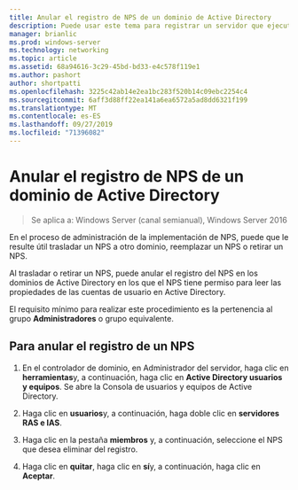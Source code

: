```yaml
---
title: Anular el registro de NPS de un dominio de Active Directory
description: Puede usar este tema para registrar un servidor que ejecuta servidor de directivas de redes en Windows Server 2016 en el dominio predeterminado de NPS o en otro dominio.
manager: brianlic
ms.prod: windows-server
ms.technology: networking
ms.topic: article
ms.assetid: 68a94616-3c29-45bd-bd33-e4c578f119e1
ms.author: pashort
author: shortpatti
ms.openlocfilehash: 3225c42ab14e2ea1bc283f520b14c09ebc2254c4
ms.sourcegitcommit: 6aff3d88ff22ea141a6ea6572a5ad8dd6321f199
ms.translationtype: MT
ms.contentlocale: es-ES
ms.lasthandoff: 09/27/2019
ms.locfileid: "71396082"
---
```

# <a name="unregister-an-nps-from-an-active-directory-domain"></a>Anular el registro de NPS de un dominio de Active Directory

>Se aplica a: Windows Server (canal semianual), Windows Server 2016

En el proceso de administración de la implementación de NPS, puede que le resulte útil trasladar un NPS a otro dominio, reemplazar un NPS o retirar un NPS. 

Al trasladar o retirar un NPS, puede anular el registro del NPS en los dominios de Active Directory en los que el NPS tiene permiso para leer las propiedades de las cuentas de usuario en Active Directory.

El requisito mínimo para realizar este procedimiento es la pertenencia al grupo **Administradores** o grupo equivalente.

## <a name="to-unregister-an-nps"></a>Para anular el registro de un NPS

1. En el controlador de dominio, en Administrador del servidor, haga clic en **herramientas**y, a continuación, haga clic en **Active Directory usuarios y equipos**. Se abre la Consola de usuarios y equipos de Active Directory.

2. Haga clic en **usuarios**y, a continuación, haga doble clic en **servidores RAS e IAS**.

3. Haga clic en la pestaña **miembros** y, a continuación, seleccione el NPS que desea eliminar del registro.

4. Haga clic en **quitar**, haga clic en **sí**y, a continuación, haga clic en **Aceptar**.

